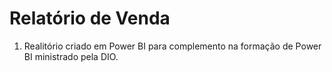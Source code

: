 # Relatório de Venda
1. Realitório criado em Power BI para complemento na formação de Power BI ministrado pela DIO.

